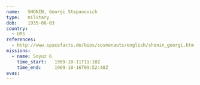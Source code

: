 ```yaml
---
name:	SHONIN, Georgi Stepanovich 
type:	military
dob:	1935-08-03
country:
  - URS
references:
  - http://www.spacefacts.de/bios/cosmonauts/english/shonin_georgi.htm
missions:
  - name: Soyuz 6
    time_start:   1969-10-11T11:10Z
    time_end:     1969-10-16T09:52:48Z
evas:
---
```

